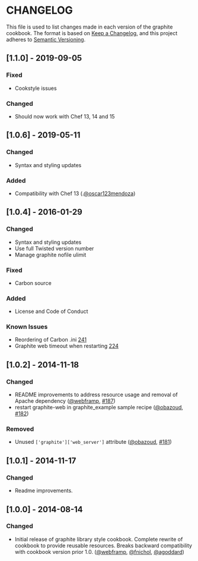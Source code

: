 # CHANGELOG

This file is used to list changes made in each version of the graphite cookbook.
The format is based on [Keep a Changelog](https://keepachangelog.com/en/1.0.0/),
and this project adheres to [Semantic Versioning](https://semver.org/spec/v2.0.0.html).

## [1.1.0] - 2019-09-05

### Fixed

- Cookstyle issues

### Changed

- Should now work with Chef 13, 14 and 15

## [1.0.6] - 2019-05-11

### Changed

- Syntax and styling updates

### Added

- Compatibility with Chef 13 (.[@oscar123mendoza])

## [1.0.4] - 2016-01-29

### Changed

- Syntax and styling updates
- Use full Twisted version number
- Manage graphite nofile ulimit

### Fixed

- Carbon source

### Added

- License and Code of Conduct

### Known Issues

- Reordering of Carbon .ini [241](https://github.com/sous-chefs/graphite/issues/241)
- Graphite web timeout when restarting [224](https://github.com/sous-chefs/graphite/issues/224)

## [1.0.2] - 2014-11-18

### Changed

- README improvements to address resource usage and removal of Apache dependency ([@webframp], [#187])
- restart graphite-web in graphite_example sample recipe ([@obazoud], [#182])

### Removed

- Unused `['graphite']['web_server']` attribute ([@obazoud], [#181])

## [1.0.1] - 2014-11-17

### Changed

- Readme improvements.

## [1.0.0] - 2014-08-14

### Changed

- Initial release of graphite library style cookbook. Complete rewrite of cookbook to provide reusable resources. Breaks backward compatibility with cookbook version prior 1.0\. ([@webframp], [@fnichol], [@agoddard])

<!-- - The following link definition list is generated by PimpMyChangelog - -->

[#181]: https://github.com/sous-chefs/graphite/issues/181
[#182]: https://github.com/sous-chefs/graphite/issues/182
[#187]: https://github.com/sous-chefs/graphite/issues/187
[@agoddard]: https://github.com/agoddard
[@fnichol]: https://github.com/fnichol
[@obazoud]: https://github.com/obazoud
[@webframp]: https://github.com/webframp
[@oscar123mendoza]: https://github.com/oscar123mendoza
